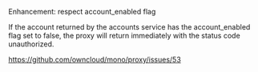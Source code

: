 Enhancement: respect account_enabled flag

If the account returned by the accounts service has the account_enabled flag
set to false, the proxy will return immediately with the status code unauthorized.

https://github.com/owncloud/mono/proxy/issues/53
